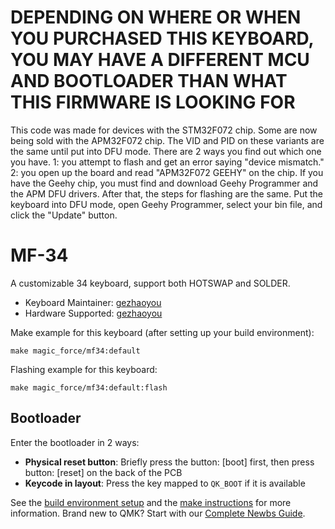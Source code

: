 # DEPENDING ON WHERE OR WHEN YOU PURCHASED THIS KEYBOARD, YOU MAY HAVE A DIFFERENT MCU AND BOOTLOADER THAN WHAT THIS FIRMWARE IS LOOKING FOR
This code was made for devices with the STM32F072 chip. Some are now being sold with the APM32F072 chip. The VID and PID on these variants are the same until put into DFU mode. There are 2 ways you find out which one you have. 1: you attempt to flash and get an error saying "device mismatch." 2: you open up the board and read "APM32F072 GEEHY" on the chip. If you have the Geehy chip, you must find and download Geehy Programmer and the APM DFU drivers. After that, the steps for flashing are the same. Put the keyboard into DFU mode, open Geehy Programmer, select your bin file, and click the "Update" button.

# MF-34

A customizable 34  keyboard, support both HOTSWAP and SOLDER.

* Keyboard Maintainer: [gezhaoyou](https://github.com/gezhaoyou)
* Hardware Supported: [gezhaoyou](https://github.com/gezhaoyou)

Make example for this keyboard (after setting up your build environment):

    make magic_force/mf34:default

Flashing example for this keyboard:

    make magic_force/mf34:default:flash

## Bootloader

Enter the bootloader in 2 ways:

* **Physical reset button**: Briefly press the button: [boot] first, then press button: [reset]  on the back of the PCB
* **Keycode in layout**: Press the key mapped to `QK_BOOT` if it is available

See the [build environment setup](https://docs.qmk.fm/#/getting_started_build_tools) and the [make instructions](https://docs.qmk.fm/#/getting_started_make_guide) for more information. Brand new to QMK? Start with our [Complete Newbs Guide](https://docs.qmk.fm/#/newbs).
